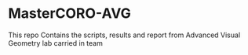 # MasterCORO-AVG
This repo Contains the scripts, results and report from Advanced Visual Geometry  lab carried in team
